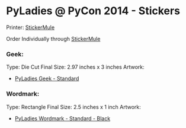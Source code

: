 # PyLadies @ PyCon 2014 - Stickers

Printer: [StickerMule][6]

Order Individually through [StickerMule][7]


### Geek:

Type: Die Cut
Final Size: 2.97 inches x 3 inches
Artwork:
* [PyLadies Geek - Standard][0]

### Wordmark:

Type: Rectangle
Final Size: 2.5 inches x 1 inch
Artwork:
* [PyLadies Wordmark - Standard - Black][1]

[0]: https://github.com/pyladies/pyladies-assets/master/geek/ai/pylady_geek_full_standard.ai
[1]: https://github.com/pyladies/pyladies-assets/master/wordmark/png/pyladies_wordmark_standard_black.png
[6]: https://www.stickermule.com
[7]: https://www.stickermule.com/user/1070441144/stickers
